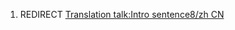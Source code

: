 1.  REDIRECT [Translation talk:Intro sentence8/zh
    CN](Translation_talk:Intro_sentence8/zh_CN "wikilink")